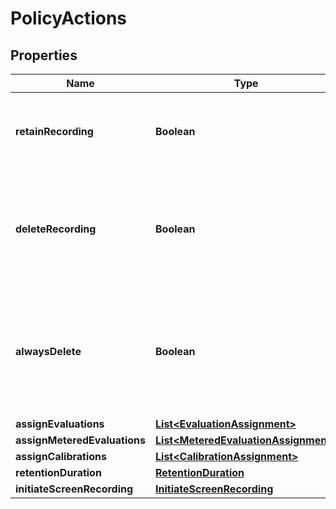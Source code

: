 
# PolicyActions

## Properties
Name | Type | Description | Notes
------------ | ------------- | ------------- | -------------
**retainRecording** | **Boolean** | true to retain the recording associated with the conversation. Default &#x3D; true |  [optional]
**deleteRecording** | **Boolean** | true to delete the recording associated with the conversation. If retainRecording &#x3D; true, this will be ignored. Default &#x3D; false |  [optional]
**alwaysDelete** | **Boolean** | true to delete the recording associated with the conversation regardless of the values of retainRecording or deleteRecording. Default &#x3D; false |  [optional]
**assignEvaluations** | [**List&lt;EvaluationAssignment&gt;**](EvaluationAssignment.md) |  |  [optional]
**assignMeteredEvaluations** | [**List&lt;MeteredEvaluationAssignment&gt;**](MeteredEvaluationAssignment.md) |  |  [optional]
**assignCalibrations** | [**List&lt;CalibrationAssignment&gt;**](CalibrationAssignment.md) |  |  [optional]
**retentionDuration** | [**RetentionDuration**](RetentionDuration.md) |  |  [optional]
**initiateScreenRecording** | [**InitiateScreenRecording**](InitiateScreenRecording.md) |  |  [optional]



